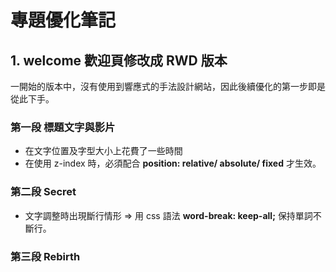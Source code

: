 # 專題優化筆記

## 1. welcome 歡迎頁修改成 RWD 版本

一開始的版本中，沒有使用到響應式的手法設計網站，因此後續優化的第一步即是從此下手。

### 第一段 標題文字與影片

- 在文字位置及字型大小上花費了一些時間
- 在使用 z-index 時，必須配合 **position: relative/ absolute/ fixed** 才生效。

### 第二段 Secret

- 文字調整時出現斷行情形 => 用 css 語法 **word-break: keep-all;** 保持單詞不斷行。

### 第三段 Rebirth
